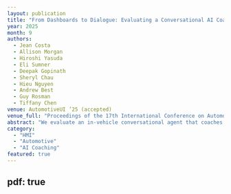 ```yaml
---
layout: publication
title: "From Dashboards to Dialogue: Evaluating a Conversational AI Coach for Performance Driving Skill Development"
year: 2025
month: 9
authors:
  - Jean Costa
  - Allison Morgan
  - Hiroshi Yasuda
  - Eli Sumner
  - Deepak Gopinath
  - Sheryl Chau
  - Hieu Nguyen
  - Andrew Best
  - Guy Rosman
  - Tiffany Chen
venue: AutomotiveUI ’25 (accepted)
venue_full: "Proceedings of the 17th International Conference on Automotive User Interfaces and Interactive Vehicular Applications, 2025"
abstract: "We evaluate an in-vehicle conversational agent that coaches performance driving. Through mixed-methods studies, we compare dialog-based coaching against dashboard-style feedback and report impacts on skill acquisition, workload, and user trust."
category:
  - "HMI"
  - "Automotive"
  - "AI Coaching"
featured: true
---
```


pdf: true
---
